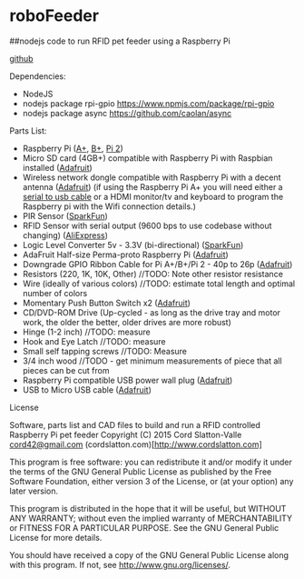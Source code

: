 # roboFeeder
##nodejs code to run RFID pet feeder using a Raspberry Pi

[github](https://github.com/DrCord/roboFeeder)

Dependencies:
* NodeJS
* nodejs package rpi-gpio https://www.npmjs.com/package/rpi-gpio
* nodejs package async https://github.com/caolan/async

Parts List:
* Raspberry Pi ([A+](http://www.adafruit.com/products/2266), [B+](http://www.adafruit.com/products/1914), [Pi 2](http://www.adafruit.com/products/2358))
* Micro SD card (4GB+) compatible with Raspberry Pi with Raspbian installed ([Adafruit](https://www.adafruit.com/products/1562))
* Wireless network dongle compatible with Raspberry Pi with a decent antenna ([Adafruit](http://www.adafruit.com/products/1012))
(if using the Raspberry Pi A+ you will need either a [serial to usb cable](http://www.adafruit.com/products/954) or a HDMI monitor/tv and keyboard to program the Raspberry pi with the Wifi connection details.)
* PIR Sensor ([SparkFun](https://www.sparkfun.com/products/8630))
* RFID Sensor with serial output (9600 bps to use codebase without changing) ([AliExpress](http://www.aliexpress.com/store/product/Free-Shipping-RFID-module-HZ-1050-Kits-125KHZ-Serial-port-UART-output-for-arduino-uno-2560/1026060_1780057192.html))
* Logic Level Converter 5v - 3.3V (bi-directional) ([SparkFun](https://www.sparkfun.com/products/12009))
* AdaFruit Half-size Perma-proto Raspberry Pi ([Adafruit](http://www.adafruit.com/products/1148))
* Downgrade GPIO Ribbon Cable for Pi A+/B+/Pi 2 - 40p to 26p ([Adafruit](https://www.adafruit.com/products/1986))
* Resistors (220, 1K, 10K, Other) //TODO: Note other resistor resistance
* Wire (ideally of various colors) //TODO: estimate total length and optimal number of colors
* Momentary Push Button Switch x2 ([Adafruit](https://www.adafruit.com/products/1119))
* CD/DVD-ROM Drive (Up-cycled - as long as the drive tray and motor work, the older the better, older drives are more robust)
* Hinge (1-2 inch) //TODO: measure
* Hook and Eye Latch //TODO: measure
* Small self tapping screws //TODO: Measure
* 3/4 inch wood //TODO - get minimum measurements of piece that all pieces can be cut from
* Raspberry Pi compatible USB power wall plug ([Adafruit](https://www.adafruit.com/products/501))
* USB to Micro USB cable ([Adafruit](https://www.adafruit.com/products/592))

License

Software, parts list and CAD files to build and run a RFID controlled Raspberry Pi pet feeder
Copyright (C) 2015  Cord Slatton-Valle 
cord42@gmail.com
(cordslatton.com)[http://www.cordslatton.com]

This program is free software: you can redistribute it and/or modify
it under the terms of the GNU General Public License as published by
the Free Software Foundation, either version 3 of the License, or
(at your option) any later version.

This program is distributed in the hope that it will be useful,
but WITHOUT ANY WARRANTY; without even the implied warranty of
MERCHANTABILITY or FITNESS FOR A PARTICULAR PURPOSE.  See the
GNU General Public License for more details.

You should have received a copy of the GNU General Public License
along with this program.  If not, see <http://www.gnu.org/licenses/>.
